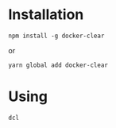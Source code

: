 # Installation

```npm install -g docker-clear```

or

```yarn global add docker-clear```

# Using

```dcl```
